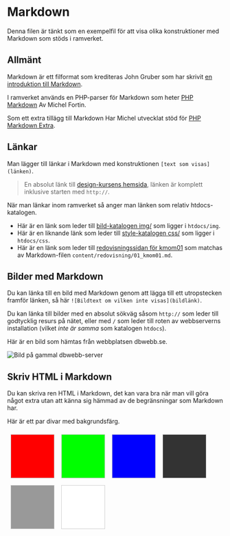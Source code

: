 Markdown
===========================

Denna filen är tänkt som en exempelfil för att visa olika konstruktioner med Markdown som stöds i ramverket.



Allmänt
---------------------------

Markdown är ett filformat som krediteras John Gruber som har skrivit [en introduktion till Markdown](https://daringfireball.net/projects/markdown/basics).

I ramverket används en PHP-parser för Markdown som heter [PHP Markdown](https://packagist.org/packages/michelf/php-markdown) Av Michel Fortin.

Som ett extra tillägg till Markdown Har Michel utvecklat stöd för [PHP Markdown Extra](https://michelf.ca/projects/php-markdown/extra/).



Länkar
---------------------------

Man lägger till länkar i Markdown med konstruktionen `[text som visas](länken)`.

> En absolut länk till [design-kursens hemsida](https://dbwebb.se/kurser/ramverk1-v2/), länken är komplett inklusive starten med `http://`.

När man länkar inom ramverket så anger man länken som relativ htdocs-katalogen.

* Här är en länk som leder till [bild-katalogen img/](img) som ligger i `htdocs/img`.
* Här är en liknande länk som leder till [style-katalogen css/](css) som ligger i `htdocs/css`.
* Här är en länk som leder till [redovisningssidan för kmom01](redovisning/kmom01) som matchas av Markdown-filen `content/redovisning/01_kmom01.md`.



Bilder med Markdown
---------------------------

Du kan länka till en bild med Markdown genom att lägga till ett utropstecken framför länken, så här `![Bildtext om vilken inte visas](bildlänk)`.

Du kan länka till bilder med en absolut sökväg såsom `http://` som leder till godtycklig resurs på nätet, eller med `/` som leder till roten av webbserverns installation (vilket _inte är samma_ som katalogen `htdocs`).

Här är en bild som hämtas från webbplatsen dbwebb.se.

![Bild på gammal dbwebb-server](https://dbwebb.se/image/fsync-giving-up-on-dirty.jpg?width=700)



Skriv HTML i Markdown
---------------------------

Du kan skriva ren HTML i Markdown, det kan vara bra när man vill göra något extra utan att känna sig hämmad av de begränsningar som Markdown har.

Här är ett par divar med bakgrundsfärg.

<div style="overflow: auto;">
    <div style=" background-color: #f00; width: 100px; height: 100px; float: left; margin: 8px; border: 1px solid #ccc;"></div>
    <div style=" background-color: #0f0; width: 100px; height: 100px; float: left; margin: 8px; border: 1px solid #ccc;"></div>
    <div style=" background-color: #00f; width: 100px; height: 100px; float: left; margin: 8px; border: 1px solid #ccc;"></div>
    <div style=" background-color: #333; width: 100px; height: 100px; float: left; margin: 8px; border: 1px solid #ccc;"></div>
    <div style=" background-color: #999; width: 100px; height: 100px; float: left; margin: 8px; border: 1px solid #ccc;"></div>
    <div style=" background-color: #fff; width: 100px; height: 100px; float: left; margin: 8px; border: 1px solid #ccc;"></div>
</div>
